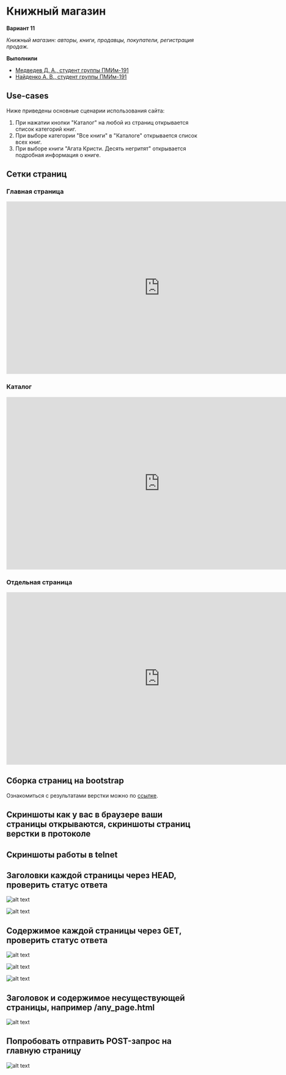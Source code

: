 # Книжный магазин

**Вариант 11**

*Книжный магазин: авторы, книги, продавцы, покупатели, регистрация продаж.*

**Выполнили**
* [Медведев Д. А., студент группы ПМИм-191](https://github.com/MedvedevDenis)
* [Найденко А. В., студент группы ПМИм-191](https://github.com/AndreyNaidenko)


## Use-cases

Ниже приведены основные сценарии использования сайта:

1. При нажатии кнопки "Каталог" на любой из страниц открывается список категорий книг. 
2. При выборе категории "Все книги" в "Каталоге" открывается список всех книг.
3. При выборе книги "Агата Кристи. Десять негритят" открывается подробная информация о книге.

## Сетки страниц

### Главная страница

<iframe style="border: 1px solid rgba(0, 0, 0, 0.1);" width="800" height="450" src="https://www.figma.com/embed?embed_host=share&url=https%3A%2F%2Fwww.figma.com%2Ffile%2FW7G5HRGOIMFjztg6a4tz3D%2F%25D0%259A%25D0%25BD%25D0%25B8%25D0%25B6%25D0%25BD%25D1%258B%25D0%25B9-%25D0%25BC%25D0%25B0%25D0%25B3%25D0%25B0%25D0%25B7%25D0%25B8%25D0%25BD%3Fnode-id%3D9%253A7&chrome=DOCUMENTATION" allowfullscreen></iframe>

### Каталог
<iframe style="border: 1px solid rgba(0, 0, 0, 0.1);" width="800" height="450" src="https://www.figma.com/embed?embed_host=share&url=https%3A%2F%2Fwww.figma.com%2Ffile%2FW7G5HRGOIMFjztg6a4tz3D%2F%25D0%259A%25D0%25BD%25D0%25B8%25D0%25B6%25D0%25BD%25D1%258B%25D0%25B9-%25D0%25BC%25D0%25B0%25D0%25B3%25D0%25B0%25D0%25B7%25D0%25B8%25D0%25BD%3Fnode-id%3D0%253A1&chrome=DOCUMENTATION" allowfullscreen></iframe>

### Отдельная страница
<iframe style="border: 1px solid rgba(0, 0, 0, 0.1);" width="800" height="450" src="https://www.figma.com/embed?embed_host=share&url=https%3A%2F%2Fwww.figma.com%2Ffile%2FW7G5HRGOIMFjztg6a4tz3D%2F%25D0%259A%25D0%25BD%25D0%25B8%25D0%25B6%25D0%25BD%25D1%258B%25D0%25B9-%25D0%25BC%25D0%25B0%25D0%25B3%25D0%25B0%25D0%25B7%25D0%25B8%25D0%25BD%3Fnode-id%3D26%253A89&chrome=DOCUMENTATION" allowfullscreen></iframe>

## Сборка страниц на bootstrap

Ознакомиться с результатами верстки можно по [ссылке](html/).

## Скриншоты как у вас в браузере ваши страницы открываются, скриншоты страниц верстки в протоколе

## Скриншоты работы в telnet

## Заголовки каждой страницы через HEAD, проверить статус ответа

![alt text](img/telnet_head_1.png)

![alt text](img/telnet_head_2.png)

## Содержимое каждой страницы через GET, проверить статус ответа

![alt text](img/telnet_get_index.png)

![alt text](img/telnet_get_books.png)

![alt text](img/telnet_get_info_book.png)

## Заголовок и содержимое несуществующей страницы, например /any_page.html

![alt text](img/telnet_get_ne.png)

## Попробовать отправить POST-запрос на главную страницу

![alt text](img/telnet_post.png)
